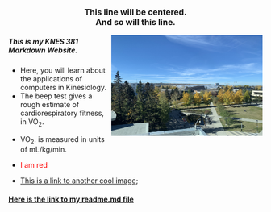 
###  <p style="text-align:center"> This line will be centered.<br />And so will this line.</p>


<p> <img align="right" width="300" height="200" src="IMG_8609.JPG"> </p>

##### <p style="text-align: left"> This is my KNES 381 Markdown Website. </p>
* Here, you will learn about the applications of computers in Kinesiology. 
* The beep test gives a rough estimate of cardiorespiratory fitness, in VO<sub>2</sub>.</p>
* VO<sub>2</sub>. is measured in units of mL/kg/min.
* <p style="color:red;">I am red</p>
* [This is a link to another cool image](/train/IMG_9116.JPG);
#### [Here is the link to my readme.md file](README.md)


